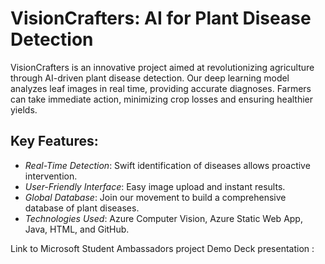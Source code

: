 
# VisionCrafters: AI for Plant Disease Detection

VisionCrafters is an innovative project aimed at revolutionizing agriculture through AI-driven plant disease detection. Our deep learning model analyzes leaf images in real time, providing accurate diagnoses. Farmers can take immediate action, minimizing crop losses and ensuring healthier yields.

## Key Features:
- *Real-Time Detection*: Swift identification of diseases allows proactive intervention.
- *User-Friendly Interface*: Easy image upload and instant results.
- *Global Database*: Join our movement to build a comprehensive database of plant diseases.
- *Technologies Used*: Azure Computer Vision, Azure Static Web App, Java, HTML, and GitHub.

Link to Microsoft Student Ambassadors project Demo Deck presentation :
